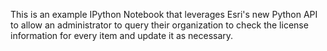 This is an example IPython Notebook that leverages Esri's new Python API to allow an administrator to query their organization to check the license information for every item and update it as necessary.